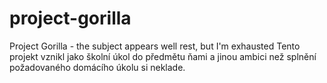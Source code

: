 # project-gorilla
Project Gorilla - the subject appears well rest, but I'm exhausted
Tento projekt vznikl jako školní úkol do předmětu ňami a jinou ambici než splnění požadovaného domácího úkolu si neklade. 

